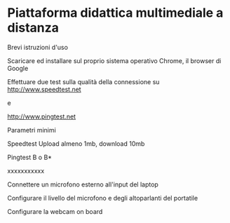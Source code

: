 # Piattaforma didattica multimediale a distanza 

Brevi istruzioni d'uso

Scaricare ed installare sul proprio sistema operativo Chrome, il browser di Google

Effettuare due test sulla qualità della connessione su
http://www.speedtest.net

e

http://www.pingtest.net 
 
Parametri minimi

Speedtest
Upload almeno 1mb, download 10mb
 
Pingtest
B o B*

xxxxxxxxxxx

Connettere un microfono esterno all'input del laptop

Configurare il livello del microfono e degli altoparlanti del portatile

Configurare la webcam on board


